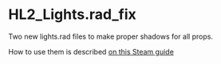 # HL2_Lights.rad_fix
Two new lights.rad files to make proper shadows for all props.

How to use them is described [on this Steam guide](https://steamcommunity.com/sharedfiles/filedetails/?id=3406090419)

